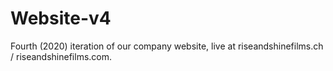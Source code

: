 # Website-v4
Fourth (2020) iteration of our company website, live at riseandshinefilms.ch / riseandshinefilms.com.
